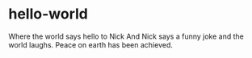 # hello-world
Where the world says hello to Nick
And Nick says a funny joke and the world laughs. Peace on earth has been achieved.
